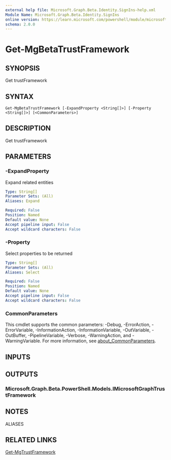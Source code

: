```yaml
---
external help file: Microsoft.Graph.Beta.Identity.SignIns-help.xml
Module Name: Microsoft.Graph.Beta.Identity.SignIns
online version: https://learn.microsoft.com/powershell/module/microsoft.graph.beta.identity.signins/get-mgbetatrustframework
schema: 2.0.0
---
```


# Get-MgBetaTrustFramework

## SYNOPSIS
Get trustFramework

## SYNTAX

```
Get-MgBetaTrustFramework [-ExpandProperty <String[]>] [-Property <String[]>] [<CommonParameters>]
```

## DESCRIPTION
Get trustFramework

## PARAMETERS

### -ExpandProperty
Expand related entities

```yaml
Type: String[]
Parameter Sets: (All)
Aliases: Expand

Required: False
Position: Named
Default value: None
Accept pipeline input: False
Accept wildcard characters: False
```

### -Property
Select properties to be returned

```yaml
Type: String[]
Parameter Sets: (All)
Aliases: Select

Required: False
Position: Named
Default value: None
Accept pipeline input: False
Accept wildcard characters: False
```

### CommonParameters
This cmdlet supports the common parameters: -Debug, -ErrorAction, -ErrorVariable, -InformationAction, -InformationVariable, -OutVariable, -OutBuffer, -PipelineVariable, -Verbose, -WarningAction, and -WarningVariable. For more information, see [about_CommonParameters](http://go.microsoft.com/fwlink/?LinkID=113216).

## INPUTS

## OUTPUTS

### Microsoft.Graph.Beta.PowerShell.Models.IMicrosoftGraphTrustFramework
## NOTES

ALIASES

## RELATED LINKS
[Get-MgTrustFramework](/powershell/module/Microsoft.Graph.Identity.SignIns/Get-MgTrustFramework?view=graph-powershell-v1.0)

